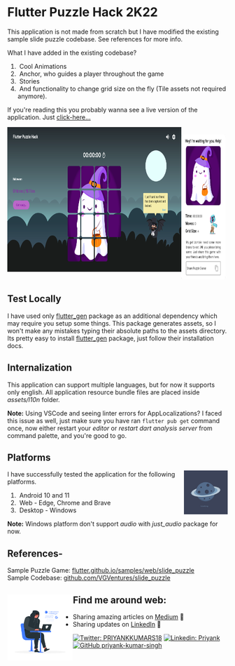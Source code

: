# Flutter Puzzle Hack 2K22

This application is not made from scratch but I have modified the existing sample slide puzzle codebase. See references for more info.

What I have added in the existing codebase?
1. &nbsp;Cool Animations
2. &nbsp;Anchor, who guides a player throughout the game
3. &nbsp;Stories
4. &nbsp;And functionality to change grid size on the fly (Tile assets not required anymore).

If you're reading this you probably wanna see a live version of the application. Just [click-here...](https://slide-puzzle-6ac4a.web.app/)

<img align="left" src="readme/puzzle.png" height="330" width="79%"/>&ensp;<img src="readme/share.png" height="330" width="20%"/><br>

## Test Locally
I have used only [flutter_gen](https://pub.dev/packages/flutter_gen) package as an additional dependency which may require you setup some things. This package generates assets, so I won't make any mistakes typing their absolute paths to the assets directory. Its pretty easy to install [flutter_gen](https://pub.dev/packages/flutter_gen) package, just follow their installation docs.

## Internalization
This application can support multiple languages, but for now it supports only english. All application resource bundle files are placed inside *assets/l10n* folder.

**Note:** Using VSCode and seeing linter errors for AppLocalizations? I faced this issue as well, just make sure you have ran <code>flutter pub get</code> command once, now either restart your *editor* or *restart dart analysis server* from command palette, and you're good to go.

## Platforms
<img align="right" src="readme/splash.png" height="100" width="100" style="margi-top: 5px;">
I have successfully tested the application for the following platforms.

1. &nbsp;Android 10 and 11
2. &nbsp;Web - Edge, Chrome and Brave
3. &nbsp;Desktop - Windows

**Note:** Windows platform don't support *audio* with *just_audio* package for now.

## References-
Sample Puzzle Game: [flutter.github.io/samples/web/slide_puzzle](https://flutter.github.io/samples/web/slide_puzzle/) <br>
Sample Codebase: [github.com/VGVentures/slide_puzzle](https://github.com/VGVentures/slide_puzzle)

## Find me around web: <img align="left" src="https://raw.githubusercontent.com/priyank-kumar-singh/priyank-kumar-singh/main/assets/hacker.png" height="150" width="150"/>

- Sharing amazing articles on <a href="https://priyank-kumar-singh.medium.com/">Medium</a> 📰
- Sharing updates on <a href="https://www.linkedin.com/in/priyank-kumar-singh-705/">LinkedIn</a> 💼

[![Twitter: PRIYANKKUMARS18](https://img.shields.io/twitter/follow/PRIYANKKUMARS18?style=social)](https://twitter.com/priyankkumars18)
[![Linkedin: Priyank](https://img.shields.io/badge/-priyank--kumar--singh-blue?style=flat-square&logo=Linkedin&logoColor=white&link=https://www.linkedin.com/in/priyank-kumar-singh-705/)](https://www.linkedin.com/in/priyank-kumar-singh-705/)
[![GitHub priyank-kumar-singh](https://img.shields.io/github/followers/priyank-kumar-singh?label=follow&style=social)](https://github.com/priyank-kumar-singh)
